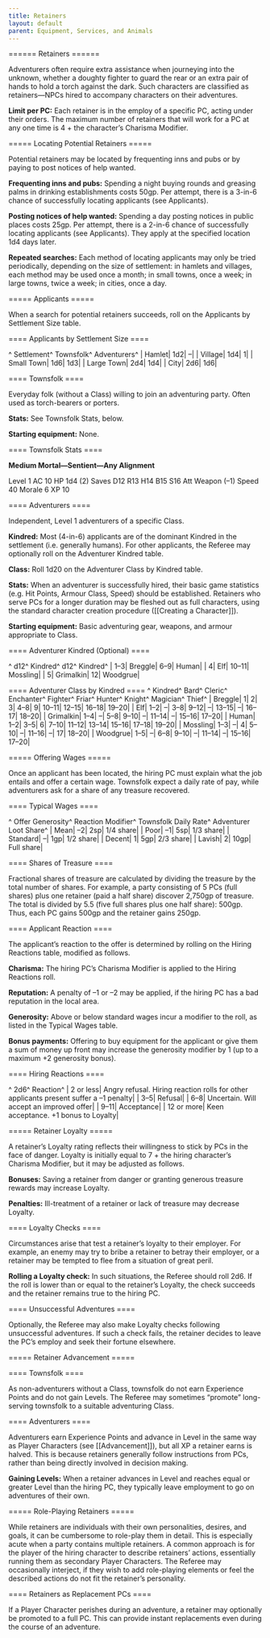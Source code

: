 ```yaml
---
title: Retainers
layout: default
parent: Equipment, Services, and Animals
---
```


====== Retainers ======

Adventurers often require extra assistance when journeying into the unknown, whether a doughty fighter to guard the rear or an extra pair of hands to hold a torch against the dark. Such characters are classified as retainers—NPCs hired to accompany characters on their adventures.

**Limit per PC:** Each retainer is in the employ of a specific PC, acting under their orders. The maximum number of retainers that will work for a PC at any one time is 4 + the character’s Charisma Modifier.

===== Locating Potential Retainers =====

Potential retainers may be located by frequenting inns and pubs or by paying to post notices of help wanted.

**Frequenting inns and pubs:** Spending a night buying rounds and greasing palms in drinking establishments costs 50gp. Per attempt, there is a 3-in-6 chance of successfully locating applicants (see Applicants).

**Posting notices of help wanted:** Spending a day posting notices in public places costs 25gp. Per attempt, there is a 2-in-6 chance of successfully locating applicants (see Applicants). They apply at the specified location 1d4 days later.

**Repeated searches:** Each method of locating applicants may only be tried periodically, depending on the size of settlement: in hamlets and villages, each method may be used once a month; in small towns, once a week; in large towns, twice a week; in cities, once a day.

===== Applicants =====

When a search for potential retainers succeeds, roll on the Applicants by Settlement Size table.

==== Applicants by Settlement Size ====

^ Settlement^ Townsfolk^ Adventurers^
| Hamlet| 1d2| –|
| Village| 1d4| 1|
| Small Town| 1d6| 1d3|
| Large Town| 2d4| 1d4|
| City| 2d6| 1d6|

==== Townsfolk ====

Everyday folk (without a Class) willing to join an adventuring party. Often used as torch-bearers or porters.

**Stats:** See Townsfolk Stats, below.

**Starting equipment:** None.

==== Townsfolk Stats ====

**Medium Mortal—Sentient—Any Alignment**

Level 1 AC 10 HP 1d4 (2) Saves D12 R13 H14 B15 S16 Att Weapon (–1) Speed 40 Morale 6 XP 10

==== Adventurers ====

Independent, Level 1 adventurers of a specific Class.

**Kindred:** Most (4-in-6) applicants are of the dominant Kindred in the settlement (i.e. generally humans). For other applicants, the Referee may optionally roll on the Adventurer Kindred table.

**Class:** Roll 1d20 on the Adventurer Class by Kindred table.

**Stats:** When an adventurer is successfully hired, their basic game statistics (e.g. Hit Points, Armour Class, Speed) should be established. Retainers who serve PCs for a longer duration may be fleshed out as full characters, using the standard character creation procedure ([[Creating a Character]]).

**Starting equipment:** Basic adventuring gear, weapons, and armour appropriate to Class.

==== Adventurer Kindred (Optional) ====

^ d12^ Kindred^ d12^ Kindred^
| 1–3| Breggle| 6–9| Human|
| 4| Elf| 10–11| Mossling|
| 5| Grimalkin| 12| Woodgrue|

==== Adventurer Class by Kindred ====
^ Kindred^ Bard^ Cleric^ Enchanter^ Fighter^ Friar^ Hunter^ Knight^ Magician^ Thief^
| Breggle| 1| 2| 3| 4–8| 9| 10–11| 12–15| 16–18| 19–20|
| Elf| 1–2| –| 3–8| 9–12| –| 13–15| –| 16–17| 18–20|
| Grimalkin| 1–4| –| 5–8| 9–10| –| 11–14| –| 15–16| 17–20|
| Human| 1–2| 3–5| 6| 7–10| 11–12| 13–14| 15–16| 17–18| 19–20|
| Mossling| 1–3| –| 4| 5–10| –| 11–16| –| 17| 18–20|
| Woodgrue| 1–5| –| 6–8| 9–10| –| 11–14| –| 15–16| 17–20|

===== Offering Wages =====

Once an applicant has been located, the hiring PC must explain what the job entails and offer a certain wage. Townsfolk expect a daily rate of pay, while adventurers ask for a share of any treasure recovered.

==== Typical Wages ====

^ Offer Generosity^ Reaction Modifier^ Townsfolk Daily Rate^ Adventurer Loot Share^
| Mean| –2| 2sp| 1/4 share|
| Poor| –1| 5sp| 1/3 share|
| Standard| –| 1gp| 1/2 share|
| Decent| 1| 5gp| 2/3 share|
| Lavish| 2| 10gp| Full share|

==== Shares of Treasure ====

Fractional shares of treasure are calculated by dividing the treasure by the total number of shares. For example, a party consisting of 5 PCs (full shares) plus one retainer (paid a half share) discover 2,750gp of treasure. The total is divided by 5.5 (five full shares plus one half share): 500gp. Thus, each PC gains 500gp and the retainer gains 250gp.

==== Applicant Reaction ====

The applicant’s reaction to the offer is determined by rolling on the Hiring Reactions table, modified as follows.

**Charisma:** The hiring PC’s Charisma Modifier is applied to the Hiring Reactions roll.

**Reputation:** A penalty of –1 or –2 may be applied, if the hiring PC has a bad reputation in the local area.

**Generosity:** Above or below standard wages incur a modifier to the roll, as listed in the Typical Wages table.

**Bonus payments:** Offering to buy equipment for the applicant or give them a sum of money up front may increase the generosity modifier by 1 (up to a maximum +2 generosity bonus).

==== Hiring Reactions ====

^ 2d6^ Reaction^
| 2 or less| Angry refusal. Hiring reaction rolls for other applicants present suffer a –1 penalty|
| 3–5| Refusal|
| 6–8| Uncertain. Will accept an improved offer|
| 9–11| Acceptance|
| 12 or more| Keen acceptance. +1 bonus to Loyalty|

===== Retainer Loyalty =====

A retainer’s Loyalty rating reflects their willingness to stick by PCs in the face of danger. Loyalty is initially equal to 7 + the hiring character’s Charisma Modifier, but it may be adjusted as follows.

**Bonuses:** Saving a retainer from danger or granting generous treasure rewards may increase Loyalty.

**Penalties:** Ill-treatment of a retainer or lack of treasure may decrease Loyalty.

==== Loyalty Checks ====

Circumstances arise that test a retainer’s loyalty to their employer. For example, an enemy may try to bribe a retainer to betray their employer, or a retainer may be tempted to flee from a situation of great peril.

**Rolling a Loyalty check:** In such situations, the Referee should roll 2d6. If the roll is lower than or equal to the retainer’s Loyalty, the check succeeds and the retainer remains true to the hiring PC.

==== Unsuccessful Adventures ====

Optionally, the Referee may also make Loyalty checks following unsuccessful adventures. If such a check fails, the retainer decides to leave the PC’s employ and seek their fortune elsewhere.

===== Retainer Advancement =====

==== Townsfolk ====

As non-adventurers without a Class, townsfolk do not earn Experience Points and do not gain Levels. The Referee may sometimes “promote” long-serving townsfolk to a suitable adventuring Class.

==== Adventurers ====

Adventurers earn Experience Points and advance in Level in the same way as Player Characters (see [[Advancement]]), but all XP a retainer earns is halved. This is because retainers generally follow instructions from PCs, rather than being directly involved in decision making.

**Gaining Levels:** When a retainer advances in Level and reaches equal or greater Level than the hiring PC, they typically leave employment to go on adventures of their own.

===== Role-Playing Retainers =====

While retainers are individuals with their own personalities, desires, and goals, it can be cumbersome to role-play them in detail. This is especially acute when a party contains multiple retainers.
A common approach is for the player of the hiring character to describe retainers’ actions, essentially running them as secondary Player Characters. The Referee may occasionally interject, if they wish to add role-playing elements or feel the described actions do not fit the retainer’s personality.

==== Retainers as Replacement PCs ====

If a Player Character perishes during an adventure, a retainer may optionally be promoted to a full PC. This can provide instant replacements even during the course of an adventure.

